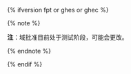 {% ifversion fpt or ghes or ghec %}

{% note %}

**注**：域批准目前处于测试阶段，可能会更改。

{% endnote %}

{% endif %}

